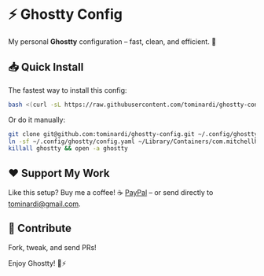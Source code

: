 # ⚡ Ghostty Config

My personal **Ghostty** configuration – fast, clean, and efficient. 🚀  

## 📥 Quick Install

The fastest way to install this config:  

```sh
bash <(curl -sL https://raw.githubusercontent.com/tominardi/ghostty-config/refs/heads/master/install.sh)
```

Or do it manually:

```sh
git clone git@github.com:tominardi/ghostty-config.git ~/.config/ghostty
ln -sf ~/.config/ghostty/config.yaml ~/Library/Containers/com.mitchellh.ghostty/Data/config.yaml
killall ghostty && open -a ghostty
```

## ❤️ Support My Work

Like this setup? Buy me a coffee! ☕
[PayPal](https://www.paypal.me/tominardi) – or send directly to tominardi@gmail.com.

## 🔧 Contribute

Fork, tweak, and send PRs!

Enjoy Ghostty! 🐙⚡
